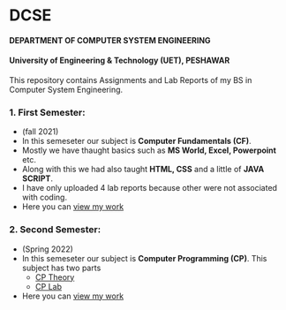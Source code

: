 # DCSE

#### DEPARTMENT OF COMPUTER SYSTEM ENGINEERING
#### University of Engineering & Technology (UET), PESHAWAR

This repository contains Assignments and Lab Reports of my BS in Computer System Engineering.

### 1. First Semester:
   * (fall 2021)
   * In this semeseter our subject is __Computer Fundamentals (CF)__.
   * Mostly we have thaught basics such as **MS World, Excel, Powerpoint** etc. 
   * Along with this we had also taught **HTML, CSS** and a little of **JAVA SCRIPT**.
   * I have only uploaded 4 lab reports because other were not associated with coding.
   * Here you can [view my work](https://github.com/aimalexe/DCSE/tree/main/semester_1_(fall-21))


### 2. Second Semester:
   * (Spring 2022)
   * In this semeseter our subject is __Computer Programming (CP)__. This subject has two parts
      * [CP Theory](https://github.com/aimalexe/DCSE/tree/main/semester_2_(spring-22)/Computer%20Programming%20Theory/)
      * [CP Lab](#)
   * Here you can [view my work](https://github.com/aimalexe/DCSE/tree/main/semester_2_(spring-22)/)
